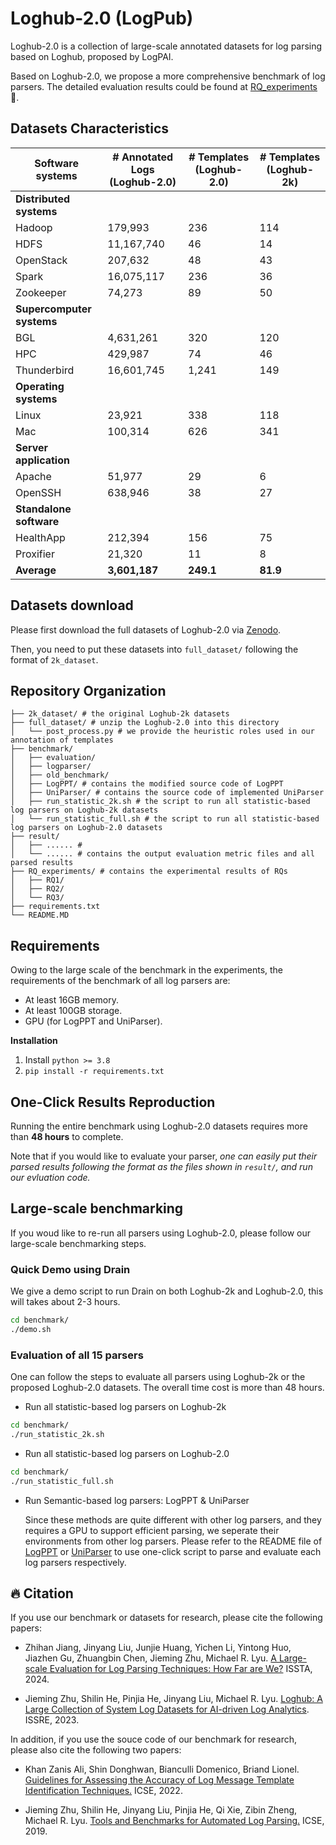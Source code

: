 # Loghub-2.0 (LogPub)

Loghub-2.0 is a collection of large-scale annotated datasets for log parsing based on Loghub, proposed by LogPAI.

Based on Loghub-2.0, we propose a more comprehensive benchmark of log parsers. The detailed evaluation results could be found at [RQ_experiments](RQs_experiments/README.md) 🔗.


## Datasets Characteristics

| Software systems          | # Annotated Logs (Loghub-2.0) | # Templates  (Loghub-2.0) | # Templates (Loghub-2k) |
| ------------------------- | ------------------------- | --------------------- | ----------------------- |
| **Distributed systems**   |                           |                       |                         |
| Hadoop                    | 179,993                   | 236                   | 114                     |
| HDFS                      | 11,167,740                | 46                    | 14                      |
| OpenStack                 | 207,632                   | 48                    | 43                      |
| Spark                     | 16,075,117                | 236                   | 36                      |
| Zookeeper                 | 74,273                    | 89                    | 50                      |
| **Supercomputer systems** |                           |                       |                         |
| BGL                       | 4,631,261                 | 320                   | 120                     |
| HPC                       | 429,987                   | 74                    | 46                      |
| Thunderbird               | 16,601,745                | 1,241                 | 149                     |
| **Operating systems**     |                           |                       |                         |
| Linux                     | 23,921                    | 338                   | 118                     |
| Mac                       | 100,314                   | 626                   | 341                     |
| **Server application**    |                           |                       |                         |
| Apache                    | 51,977                    | 29                    | 6                       |
| OpenSSH                   | 638,946                   | 38                    | 27                      |
| **Standalone software**   |                           |                       |                         |
| HealthApp                 | 212,394                   | 156                   | 75                      |
| Proxifier                 | 21,320                    | 11                    | 8                       |
| **Average**               | **3,601,187**             | **249.1**             | **81.9**                |


## Datasets download

Please first download the full datasets of Loghub-2.0 via [Zenodo](https://zenodo.org/record/8275861).

Then, you need to put these datasets into `full_dataset/` following the format of `2k_dataset`.


## Repository Organization 

```
├── 2k_dataset/ # the original Loghub-2k datasets
├── full_dataset/ # unzip the Loghub-2.0 into this directory
│   └── post_process.py # we provide the heuristic roles used in our annotation of templates 
├── benchmark/
│   ├── evaluation/
│   ├── logparser/
│   ├── old_benchmark/
│   ├── LogPPT/ # contains the modified source code of LogPPT
│   ├── UniParser/ # contains the source code of implemented UniParser
│   ├── run_statistic_2k.sh # the script to run all statistic-based log parsers on Loghub-2k datasets
│   └── run_statistic_full.sh # the script to run all statistic-based log parsers on Loghub-2.0 datasets
├── result/
│   ├── ...... # 
│   └── ...... # contains the output evaluation metric files and all parsed results
├── RQ_experiments/ # contains the experimental results of RQs
│   ├── RQ1/
│   ├── RQ2/
│   └── RQ3/
├── requirements.txt
└── README.MD
```

## Requirements

Owing to the large scale of the benchmark in the experiments, the requirements of the benchmark of all log parsers are:

- At least 16GB memory.
- At least 100GB storage.
- GPU (for LogPPT and UniParser).

**Installation**

1. Install ```python >= 3.8```
2. ```pip install -r requirements.txt```


## One-Click Results Reproduction

Running the entire benchmark using Loghub-2.0 datasets requires more than **48 hours** to complete.

Note that if you would like to evaluate your parser, *one can easily put their parsed results following the format as the files shown in `result/`, and run our evluation code.*

## Large-scale benchmarking

If you woud like to re-run all parsers using Loghub-2.0, please follow our large-scale benchmarking steps.

### Quick Demo using Drain

We give a demo script to run Drain on both Loghub-2k and Loghub-2.0, this will takes about 2-3 hours.

```bash
cd benchmark/
./demo.sh
```

### Evaluation of all 15 parsers

One can follow the steps to evaluate all parsers using Loghub-2k or the proposed Loghub-2.0 datasets. The overall time cost is more than 48 hours.

- Run all statistic-based log parsers on Loghub-2k

```bash
cd benchmark/
./run_statistic_2k.sh
```

- Run all statistic-based log parsers on Loghub-2.0

```bash
cd benchmark/
./run_statistic_full.sh
```

- Run Semantic-based log parsers: LogPPT & UniParser

  Since these methods are quite different with other log parsers, and they requires a GPU to support efficient parsing, we seperate their environments from other log parsers. Please refer to the README file of [LogPPT](benchmark/LogPPT/README.md) or [UniParser](benchmark/UniParser/README.md) to use one-click script to parse and evaluate each log parsers respectively.


## 🔥 Citation

If you use our benchmark or datasets for research, please cite the following papers:

- Zhihan Jiang, Jinyang Liu, Junjie Huang, Yichen Li, Yintong Huo, Jiazhen Gu, Zhuangbin Chen, Jieming Zhu, Michael R. Lyu. [A Large-scale Evaluation for Log Parsing Techniques: How Far are We?](https://arxiv.org/abs/2308.10828) ISSTA, 2024. 

- Jieming Zhu, Shilin He, Pinjia He, Jinyang Liu, Michael R. Lyu. [Loghub: A Large Collection of System Log Datasets for AI-driven Log Analytics](https://arxiv.org/abs/2008.06448). ISSRE, 2023.

In addition, if you use the souce code of our benchmark for research, please also cite the following two papers:

- Khan Zanis Ali, Shin Donghwan, Bianculli Domenico, Briand Lionel. [Guidelines for Assessing the Accuracy of Log Message Template Identification Techniques.](https://dl.acm.org/doi/abs/10.1145/3510003.3510101) ICSE, 2022.

- Jieming Zhu, Shilin He, Jinyang Liu, Pinjia He, Qi Xie, Zibin Zheng, Michael R. Lyu. [Tools and Benchmarks for Automated Log Parsing.](https://arxiv.org/abs/1811.03509) ICSE, 2019.